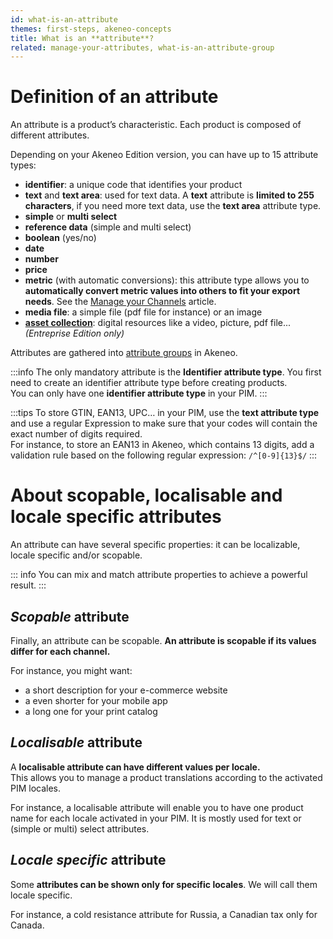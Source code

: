 ```yaml
---
id: what-is-an-attribute
themes: first-steps, akeneo-concepts
title: What is an **attribute**?
related: manage-your-attributes, what-is-an-attribute-group
---
```


# Definition of an attribute

An attribute is a product’s characteristic. Each product is composed of different attributes.

Depending on your Akeneo Edition version, you can have up to 15 attribute types:
- **identifier**: a unique code that identifies your product
- **text** and **text area**: used for text data. A **text** attribute is **limited to 255 characters**, if you need more text data, use the **text area** attribute type.
- **simple** or **multi select**
- **reference data** (simple and multi select)
- **boolean** (yes/no)
- **date**
- **number**
- **price**
- **metric** (with automatic conversions): this attribute type allows you to **automatically convert metric values into others to fit your export needs**. See the [Manage your Channels](manage-your-channels.html#create-a-channel) article.
- **media file**: a simple file (pdf file for instance) or an image
- **[asset collection](work-with-assets.html)**: digital resources like a video, picture, pdf file... _(Entreprise Edition only)_

Attributes are gathered into [attribute groups](what-is-an-attribute-group.html) in Akeneo.

:::info
The only mandatory attribute is the **Identifier attribute type**. You first need to create an identifier attribute type before creating products.    
You can only have one **identifier attribute type** in your PIM.
:::


:::tips
To store GTIN, EAN13, UPC… in your PIM, use the **text attribute type** and use a regular Expression to make sure that your codes will contain the exact number of digits required.  
For instance, to store an EAN13 in Akeneo, which contains 13 digits, add a validation rule based on the following regular expression: `/^[0-9]{13}$/`
:::


# About scopable, localisable and locale specific attributes

An attribute can have several specific properties: it can be localizable, locale specific and/or scopable.

::: info
You can mix and match attribute properties to achieve a powerful result.
:::

## _Scopable_ attribute

Finally, an attribute can be scopable. **An attribute is scopable if its values differ for each channel.**

For instance, you might want:
- a short description for your e-commerce website
- a even shorter for your mobile app
- a long one for your print catalog

## _Localisable_ attribute

A **localisable attribute can have different values per locale.**  
This allows you to manage a product translations according to the activated PIM locales.  

For instance, a localisable attribute will enable you to have one product name for each locale activated in your PIM. It is mostly used for text or (simple or multi) select attributes.

## _Locale specific_ attribute

Some **attributes can be shown only for specific locales**. We will call them locale specific.

For instance, a cold resistance attribute for Russia, a Canadian tax only for Canada.
